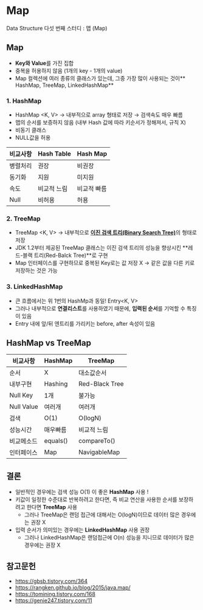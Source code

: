 # Map
Data Structure 다섯 번째 스터디 : 맵 (Map)

## Map
* **Key와 Value**를 가진 집합
* 중복을 허용하지 않음 (1개의 key - 1개의 value)
* Map 컬렉션에 여러 종류의 클래스가 있는데, 그중 가장 많이 사용되는 것이** HashMap, TreeMap, LinkedHashMap**

### 1. HashMap
* HashMap <K, V> → 내부적으로 array 형태로 저장 → 검색속도 매우 빠름
* 맵의 순서를 보증하지 않음 (내부 Hash 값에 따라 키순서가 정해져서, 규칙 X)
* 비동기 클래스
* NULL값을 허용

| 비교사항 | Hash Table | Hash Map |
|--|--|--|
| 병렬처리 | 권장 | 비권장 |
| 동기화 | 지원 | 미지원 |
| 속도 | 비교적 느림 | 비교적 빠름 |
| Null | 비허용 | 허용 |

### 2. TreeMap
* TreeMap <K, V> → 내부적으로 [**이진 검색 트리(Binary Search Tree)**](https://github.com/DyeonPark/cs-interview-summary/blob/master/Data%20Structrue/%5Bdongyeon%5D%20Binary%20Search%20Tree.md)의 형태로 저장
* JDK 1.2부터 제공된 TreeMap 클래스는 이진 검색 트리의 성능을 향상시킨 **레드-블랙 트리(Red-Balck Tree)**로 구현
* Map 인터페이스를 구현하므로 중복된 Key로는 값 저장 X → 같은 값을 다른 키로 저장하는 것은 가능

### 3. LinkedHashMap
* 큰 흐름에서는 위 1번의 HashMp과 동일! Entry<K, V>
* 그러나 내부적으로 **연결리스트**를 사용하였기 때문에, **입력된 순서**를 기억할 수 특징이 있음
* Entry 내에 앞/뒤 엔트리를 가리키는 before, after 속성이 있음

## HashMap vs TreeMap
| 비교사항 | HashMap | TreeMap |
|--|--|--|
| 순서 | X | 대소값순서 |
| 내부구현 | Hashing | Red-Black Tree |
| Null Key | 1개 | 불가능 |
| Null Value | 여러개 | 여러개 |
| 검색 | O(1) | O(logN) |
| 성능시간 | 매우빠름 | 비교적 느림 |
| 비교메소드 | equals() | compareTo() |
| 인터페이스 | Map | NavigableMap


## 결론
* 일반적인 경우에는 검색 성능 O(1) 이 좋은 **HashMap** 사용 ! 
* 키값이 일정한 수준대로 반복하려고 한다면, 즉 비교 연산을 사용한 순서를 보장하려고 한다면 **TreeMap** 사용
	* 그러나 TreeMap은 랜덤 접근에 대해서는 O(logN)이므로 데이터 많은 경우에는 권장 X
* 입력 순서가 의미있는 경우에는 **LinkedHashMap** 사용 권장
	* 그러나 LinkedHashMap은 랜덤접근에 O(n) 성능을 지니므로 데이터가 많은 경우에는 권장 X


## 참고문헌
* https://gbsb.tistory.com/364
* https://rangken.github.io/blog/2015/java.map/
* https://tomining.tistory.com/168
* https://genie247.tistory.com/11
